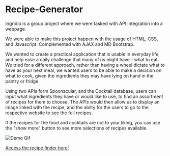 # Recipe-Generator

Ingridio is a group project where we were tasked with API integration into a webpage.

We were able to make this project happen with the usage of HTML, CSS, and Javascript.
Complemented with AJAX and MD Bootstrap.

We wanted to create a practical application that is usable in everyday life, and help ease a daily challenge that many of us might have - what to eat.
We tried for a different approach, rather than having a wheel dictate what to have as your next meal, we wanted users to be able to make a decision on what to cook, given the ingredients they may have lying on hand in the pantry or fridge.

Using two APIs form Spoonacular, and the Cocktail database, users can input what ingredients they have or would like to use, to find an assortment of recipes for them to choose.
The APIs would then allow us to display an image linked with the recipe, and the abilty for the users to go to the respective website to see the full recipes.

If the recipes for the food and cocktails are not to your liking, you can use the "show more" button to see more selections of recipes available.

![Demo Gif](assets/Ingridio-demo.gif)

[Access the recipe finder here!](https://dowon7.github.io/Recipe-Generator/)
